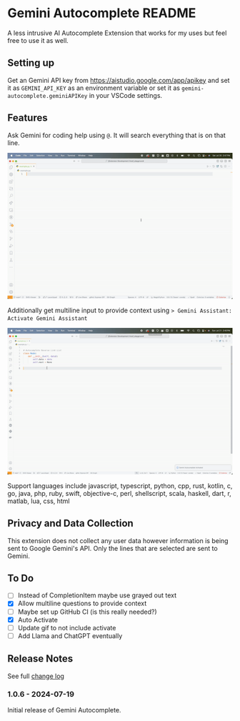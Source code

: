 # Gemini Autocomplete README
A less intrusive AI Autocomplete Extension that works for my uses but feel free to use it as well.

## Setting up

Get an Gemini API key from https://aistudio.google.com/app/apikey and set it as `GEMINI_API_KEY` as an environment variable or set it as `gemini-autocomplete.geminiAPIKey` in your VSCode settings.


## Features

Ask Gemini for coding help using `@`. It will search everything that is on that line.

![Single line demo](media/single-line-demo.gif)

Additionally get multiline input to provide context using `> Gemini Assistant: Activate Gemini Assistant`

![Multiline demo](media/multiline-demo.gif)


Support languages include javascript, typescript, python, cpp, rust, kotlin, c, go, java, php, ruby, swift, objective-c, perl, shellscript, scala, haskell, dart, r, matlab, lua, css, html

## Privacy and Data Collection

This extension does not collect any user data however information is being sent to Google Gemini's API. Only the lines that are selected are sent to Gemini.


## To Do
- [ ] Instead of CompletionItem maybe use grayed out text
- [x] Allow multiline questions to provide context
- [ ] Maybe set up GitHub CI (is this really needed?)
- [x] Auto Activate
- [ ] Update gif to not include activate
- [ ] Add Llama and ChatGPT eventually

## Release Notes

See full [change log](./CHANGELOG.md)

### 1.0.6 - 2024-07-19

Initial release of Gemini Autocomplete.
